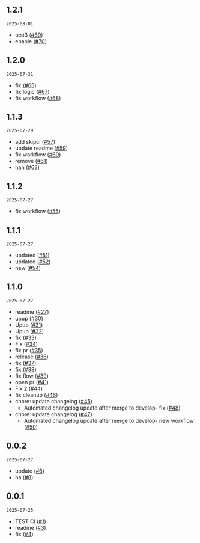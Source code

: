 ## 1.2.1

`2025-08-01`

- test3 ([#69](https://github.com/Dingdash/test-ci/pull/69))
- enable ([#70](https://github.com/Dingdash/test-ci/pull/70))

## 1.2.0

`2025-07-31`

- fix ([#65](https://github.com/Dingdash/test-ci/pull/65))
- fix logic ([#67](https://github.com/Dingdash/test-ci/pull/67))
- fix workflow ([#68](https://github.com/Dingdash/test-ci/pull/68))

## 1.1.3

`2025-07-29`

- add skipci ([#57](https://github.com/Dingdash/test-ci/pull/57))
- update readme ([#59](https://github.com/Dingdash/test-ci/pull/59))
- fix workflow ([#60](https://github.com/Dingdash/test-ci/pull/60))
- remove ([#61](https://github.com/Dingdash/test-ci/pull/61))
- hah ([#63](https://github.com/Dingdash/test-ci/pull/63))

## 1.1.2

`2025-07-27`

- fix workflow ([#55](https://github.com/Dingdash/test-ci/pull/55))

## 1.1.1

`2025-07-27`

- updated ([#51](https://github.com/Dingdash/test-ci/pull/51))
- updated ([#52](https://github.com/Dingdash/test-ci/pull/52))
- new ([#54](https://github.com/Dingdash/test-ci/pull/54))

## 1.1.0

`2025-07-27`

- readme ([#27](https://github.com/Dingdash/test-ci/pull/27))
- upup ([#30](https://github.com/Dingdash/test-ci/pull/30))
- Upup ([#31](https://github.com/Dingdash/test-ci/pull/31))
- Upup ([#32](https://github.com/Dingdash/test-ci/pull/32))
- fix ([#33](https://github.com/Dingdash/test-ci/pull/33))
- Fix ([#34](https://github.com/Dingdash/test-ci/pull/34))
- fix pr ([#35](https://github.com/Dingdash/test-ci/pull/35))
- release ([#36](https://github.com/Dingdash/test-ci/pull/36))
- fix ([#37](https://github.com/Dingdash/test-ci/pull/37))
- fix ([#38](https://github.com/Dingdash/test-ci/pull/38))
- fix flow ([#39](https://github.com/Dingdash/test-ci/pull/39))
- open pr ([#41](https://github.com/Dingdash/test-ci/pull/41))
- Fix 2 ([#44](https://github.com/Dingdash/test-ci/pull/44))
- fix cleanup ([#46](https://github.com/Dingdash/test-ci/pull/46))
- chore: update changelog ([#45](https://github.com/Dingdash/test-ci/pull/45))
    - Automated changelog update after merge to develop- fix ([#48](https://github.com/Dingdash/test-ci/pull/48))
- chore: update changelog ([#47](https://github.com/Dingdash/test-ci/pull/47))
    - Automated changelog update after merge to develop- new workflow ([#50](https://github.com/Dingdash/test-ci/pull/50))

## 0.0.2

`2025-07-27`

- update ([#6](https://github.com/Dingdash/test-ci/pull/6))
- ha ([#8](https://github.com/Dingdash/test-ci/pull/8))

## 0.0.1

`2025-07-25`

- TEST CI ([#1](https://github.com/Dingdash/test-ci/pull/1))
- readme ([#3](https://github.com/Dingdash/test-ci/pull/3))
- fix ([#4](https://github.com/Dingdash/test-ci/pull/4))

